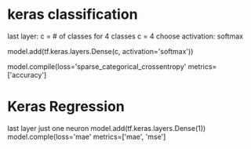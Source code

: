 # keras classification 
last layer: 
c = # of classes 
for 4 classes 
c = 4
choose activation: softmax

model.add(tf.keras.layers.Dense(c, activation='softmax'))


model.compile(loss='sparse_categorical_crossentropy'
			metrics=['accuracy']

# Keras Regression 
last layer just one neuron 
model.add(tf.keras.layers.Dense(1))
model.comple(loss='mae'
			metrics=['mae', 'mse']